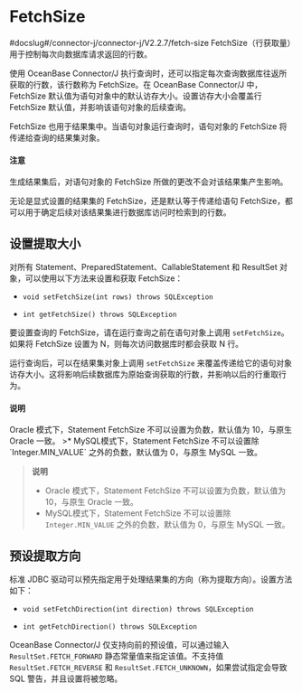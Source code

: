 # FetchSize 

#docslug#/connector-j/connector-j/V2.2.7/fetch-size
FetchSize（行获取量）用于控制每次向数据库请求返回的行数。

使用 OceanBase Connector/J 执行查询时，还可以指定每次查询数据库往返所获取的行数，该行数称为 FetchSize。在 OceanBase Connector/J 中，FetchSize 默认值为语句对象中的默认访存大小。设置访存大小会覆盖行 FetchSize 默认值，并影响该语句对象的后续查询。

FetchSize 也用于结果集中。当语句对象运行查询时，语句对象的 FetchSize 将传递给查询的结果集对象。

<main id="notice" type='notice'>
    <h4>注意</h4>
    <p>生成结果集后，对语句对象的 FetchSize 所做的更改不会对该结果集产生影响。</p>
</main>



无论是显式设置的结果集的 FetchSize，还是默认等于传递给语句 FetchSize，都可以用于确定后续对该结果集进行数据库访问时检索到的行数。

## 设置提取大小 

对所有 Statement、PreparedStatement、CallableStatement 和 ResultSet 对象，可以使用以下方法来设置和获取 FetchSize：

* `void setFetchSize(int rows) throws SQLException`
 
* `int getFetchSize() throws SQLException`




要设置查询的 FetchSize，请在运行查询之前在语句对象上调用 `setFetchSize`。如果将 FetchSize 设置为 N，则每次访问数据库时都会获取 N 行。

运行查询后，可以在结果集对象上调用 `setFetchSize` 来覆盖传递给它的语句对象访存大小。这将影响后续数据库为原始查询获取的行数，并影响以后的行重取行为。

<main id="notice" type='explain'>
    <h4>说明</h4>
    <p>Oracle 模式下，Statement FetchSize 不可以设置为负数，默认值为 10，与原生 Oracle 一致。
>* MySQL模式下，Statement FetchSize 不可以设置除 `Integer.MIN_VALUE` 之外的负数，默认值为 0，与原生 MySQL 一致。</p>
</main>

>**说明**
>
>* Oracle 模式下，Statement FetchSize 不可以设置为负数，默认值为 10，与原生 Oracle 一致。
>* MySQL模式下，Statement FetchSize 不可以设置除 `Integer.MIN_VALUE` 之外的负数，默认值为 0，与原生 MySQL 一致。



## 预设提取方向 

标准 JDBC 驱动可以预先指定用于处理结果集的方向（称为提取方向）。设置方法如下：

* `void setFetchDirection(int direction) throws SQLException` 

* `int getFetchDirection() throws SQLException`


OceanBase Connector/J 仅支持向前的预设值，可以通过输入 `ResultSet.FETCH_FORWARD` 静态常量值来指定该值。不支持值 `ResultSet.FETCH_REVERSE` 和 `ResultSet.FETCH_UNKNOWN`，如果尝试指定会导致 SQL 警告，并且设置将被忽略。
